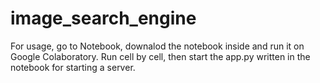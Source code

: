 # image_search_engine
 
For usage, go to Notebook, downalod the notebook inside and run it on Google Colaboratory. 
Run cell by cell, then start the app.py written in the notebook for starting a server.
